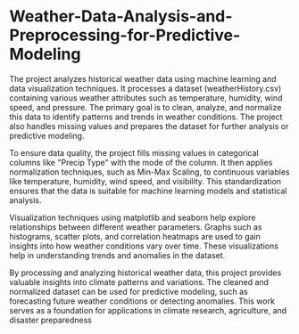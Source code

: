 # Weather-Data-Analysis-and-Preprocessing-for-Predictive-Modeling

The project analyzes historical weather data using machine learning and data visualization techniques. It processes a dataset (weatherHistory.csv) containing various weather attributes such as temperature, humidity, wind speed, and pressure. The primary goal is to clean, analyze, and normalize this data to identify patterns and trends in weather conditions. The project also handles missing values and prepares the dataset for further analysis or predictive modeling.

To ensure data quality, the project fills missing values in categorical columns like "Precip Type" with the mode of the column. It then applies normalization techniques, such as Min-Max Scaling, to continuous variables like temperature, humidity, wind speed, and visibility. This standardization ensures that the data is suitable for machine learning models and statistical analysis.

Visualization techniques using matplotlib and seaborn help explore relationships between different weather parameters. Graphs such as histograms, scatter plots, and correlation heatmaps are used to gain insights into how weather conditions vary over time. These visualizations help in understanding trends and anomalies in the dataset.

By processing and analyzing historical weather data, this project provides valuable insights into climate patterns and variations. The cleaned and normalized dataset can be used for predictive modeling, such as forecasting future weather conditions or detecting anomalies. This work serves as a foundation for applications in climate research, agriculture, and disaster preparedness
